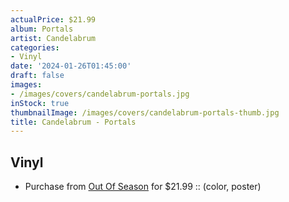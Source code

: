 ```yaml
---
actualPrice: $21.99
album: Portals
artist: Candelabrum
categories:
- Vinyl
date: '2024-01-26T01:45:00'
draft: false
images:
- /images/covers/candelabrum-portals.jpg
inStock: true
thumbnailImage: /images/covers/candelabrum-portals-thumb.jpg
title: Candelabrum - Portals
---
```


## Vinyl
* Purchase from [Out Of Season](https://www.outofseasonlabel.com/products/candelabrum-portals-vinyl-lp-color-poster) for $21.99 :: (color, poster)
